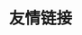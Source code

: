 ---
pageLayout: friends
title: 友情链接
list:
  -
    name: FangLimao
    link: https://github.com/FangLimao
    avatar: https://github.com/fanglimao.png
    desc: 喵？喵喵？喵！
  - 
    name: RawDiamondMC
    link: https://rawdiamondmc.github.io/
    avatar: https://github.com/RawDiamondMC.png
    desc: RawDiamondMC的个人博客
---